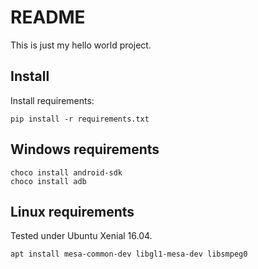 # README

This is just my hello world project.

## Install
Install requirements:

	pip install -r requirements.txt

## Windows requirements
	choco install android-sdk
	choco install adb

## Linux requirements
Tested under Ubuntu Xenial 16.04.

    apt install mesa-common-dev libgl1-mesa-dev libsmpeg0
